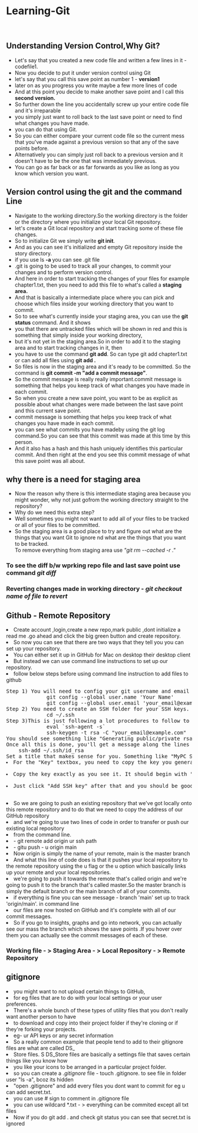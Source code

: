 # Learning-Git
<br/>
<section>
<h1>Understanding Version Control,Why Git?</h1>
  <ul>
  <li> Let's say that you created a new code file and written a few lines in it - codefile1.</li>
  <li>Now you decide to put it under version control using Git</li>
  <li>let's say that you call this save point as number 1 - <strong>version1</strong></li>
  <li>later on as you progress you write maybe a few more lines of code</li>
  <li>And at this point you decide to make another save point and I call this <strong>second version.</strong></li>
  <li>So further down the line you accidentally screw up your entire code file and it's irreparable </li>
  <li>you simply just want to roll back to the last save point or need to find what changes you have made.</li>
  <li>you can do that using Git.</li>
  <li> So you can either compare your current code file so the current mess that you've made against a previous version so that any of the save points before.</li>
  <li>Alternatively you can simply just roll back to a previous version and it doesn't have to be the one that was immediately previous.</li>
  <li>You can go as far back or as far forwards as you like as long as you know which version you want.</li>
  </ul>
  </section>
  
  <section>
<h1>Version control using the git and the command Line </h1>
<ul>
<li>  Navigate to the working directory.So the working directory is the folder or the directory where you initialize your local Git repository.</li>                                                            
<li>  let's create a Git local repository and start tracking some of these file changes.</li>                             
<li>  So to initialize Git we simply write <strong>git init</strong>.</li>                            
<li>  And as you can see it's initialized and empty Git repository inside the story directory.</li>
<li>  if you use ls <strong>-a </strong>you can see .git file</li>
<li>  .git is going to be used to track all your changes, to commit your changes and to perform version control.</li>
<li>  And here in order to start tracking the changes of your files for example chapter1.txt, then you need to add this file to what's called a <strong>staging area.  </strong></li>
<li>  And that is basically a intermediate place where you can pick and choose which files inside your working directory that you want to commit.</li>
<li>  So to see what's currently inside your staging area, you can use the <strong>git status</strong> command. And it shows</li>
<li>  you that there are untracked files which will be shown in red and this is something that simply inside your working directory,</li>
<li>  but it's not yet in the staging area.So in order to add it to the staging area and to start tracking changes in it, then </li>
<li>  you have to use the command <strong>git add</strong>. So can type git add chapter1.txt or can add all files using <strong>git add .</strong></li>
<li>  So files is now in the staging area and it's ready to be committed. So the command is <strong>git commit -m "add a commit message"</strong>.</li>
<li>  So the commit message is really really important.commit message is something that helps you keep track of what changes you have made in each commit.</li>
<li>  So when you create a new save point, you want to be as explicit as possible about what changes were made between the last save point and this current save point.</li>
<li>  commit message is something that helps you keep track of what changes you have made in each commit.</li>
<li>  you can see what commits you have madeby using the <string>git log </strong>command.So you can see that this commit was made at this time by this person.</li>
<li>  And it also has a hash and this hash uniquely identifies this particular commit. And then right at the end you see this commit message of what this save point was all about.</li>
</ul>  
</section>
<section>
<h1>why there is a need for staging area</h1>
<ul>
<li>Now the reason why there is this intermediate staging area because you might wonder, why not just gofrom the working directory straight to the repository?</li>
<li>Why do we need this extra step?</li>
<li>Well sometimes you might not want to add all of your files to be tracked or all of your files to be committed.</li>
<li>So the staging area is a good place to try and figure out what are the things that you want Git to ignore nd what are the things that you want to be tracked.</li>
 <l1>To remove everything from staging area use <i>"git rm --cached -r ."</i></li>
</ul>
</section>

<h3>To see the diff b/w wprking repo file and last save point use command <i>git diff</i></h3>
<h3>Reverting changes made in working directory - <i>git checkout name of file to revert</i></h3>

<section>
  <h1>Github - Remote Repository</h1>
 <li>Create account ,login,create a new repo,mark public ,dont initialize a read me .go ahead and click the big green button and create repository.</li>
<li>So now you can see that there are two ways that they tell you you can set up your repository.</li>
<li>You can either set it up in GitHub for Mac on desktop their desktop client </li>
<li>But instead we can use command line instructions to set up our repository.</li>
<li>follow below steps before using command line instruction to add files to github</li>
<pre>
Step 1) You will need to config your git username and email with the following commands. This is assuming you setup your github account already:
             git config --global user.name 'Your Name'
             git config --global user.email 'your_email@example.com'
Step 2) You need to create an SSH folder for your SSH keys. From my understanding, its like a key that will link your computer to your github account. First you need to create a ".ssh" folder in the root directory
             cd ~/.ssh
Step 3)This is just following a lot procedures to follow to create your SSH key:
             eval `ssh-agent -s`
             ssh-keygen -t rsa -C "your_email@example.com"
You should see something like "Generating public/private rsa key pair". It will ask you file to save key, passphrase, passphrase again. I left all three blank and pressed Enter each time.
Once all this is done, you'll get a message along the lines of that your public key has been created at the SSH directory along with a unique key fingerprint ID. The last step is to add your new key to the SSH agent with the following:
    ssh-add ~/.ssh/id_rsa
<Step 4) Go to Account Settings on your GitHub account on your browser and click "SSH and GPC keys" tab and click "New SSH Key" button on top right of page.
<li>Set a title that makes sense for you. Something like "MyPC SSHkey".</li>
<li>For the "Key" textbox, you need to copy the key you generated in the previous step in the ".ssh" folder. Navigate to that folder and open the "id_rsa.pub" file with any text editor.</li> 
<li>Copy the key exactly as you see it. It should begin with "ssh-rsa".</li>
<li>Just click "Add SSH key" after that and you should be good.</li>
</pre>
<li>So we are going to push an existing repository that we've got locally onto this remote repository and to do that we need to copy the address of our GitHub  repository</li>
<li>and we're going to use two lines of code in order to transfer or push our existing local repository</li>
<li>from the command line. </li>
<li> - git remote add origin ur ssh path </li>
<li> - gitu push - u origin main</li>
<li>Now origin is simply the name of your remote, main is the master branch</li>
<li>And what this line of code does is that it pushes your local repository to the remote repository using the u flag or the u option which basically links up your remote and your local repositories.</li>
<li>we're going to push it towards the remote that's called origin and we're going to push it to the branch that's called master.So the master branch is simply the default branch or the main branch of all of your commits.</li>
<li>if everything is fine you can see message - branch 'main' set up to track 'origin/main'. in command line</li>
<li>our files are now hosted on GitHub and it's complete with all of our commit messages.</li>
<li>So if you go to insights, graphs and go into network, you can actually see our mass the branch which shows the save points .If you hover over them you can actually see the commit messages of each of these.</li>

<h3> Working file - > Staging Area - > Local Repository - > Remote Repository </h3>

</section>
<section>
<h1>gitignore</h1>
  <li>you might want to not upload certain things to GitHub, </li>
 <li>for eg files that are to do with your local settings or your user preferences.</li>
 <li>There's a whole bunch of these types of utility files that you don't really want another person to have</li>
 <li>to download and copy into their project folder if they're cloning or if they're forking your projects.</li>
 <li>eg- ur API keys or any secret information</li>
 <li>So a really common example that people tend to add to their gitignore files are what are called DS_</li>
 <li>Store files. S DS_Store files are basically a settings file that saves certain things like you know how</li>
 <li>you like your icons to be arranged in a particular project folder.</li>
 <li>so you can create a <i>.gitignore </i>file - touch .gitignore. to see file in folder user "ls -a", bcoz its hidden</li>
 <li>"open .gitignore" and add every files you dont want to commit for eg u can add secret.txt.</li>
 <li>you can use # sign to comment in .gitignore file</li>
 <li>you can use wildcard *.txt - > everything can be commited except all txt files</li>
 <li>Now if you do git add . and check git status you can see that secret.txt is ignored</li>
</section>


 
